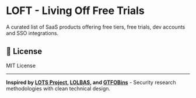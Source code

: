# LOFT - Living Off Free Trials

A curated list of SaaS products offering free tiers, free trials, dev accounts and SSO integrations.

## 📄 License

MIT License

---

**Inspired by [LOTS Project](https://lots-project.com), [LOLBAS](https://lolbas-project.github.io/), and [GTFOBins](https://gtfobins.github.io/)** - Security research methodologies with clean technical design.